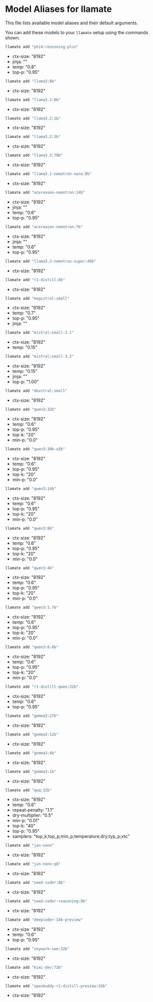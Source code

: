 # Model Aliases for llamate

This file lists available model aliases and their default arguments.

You can add these models to your `llamate` setup using the commands shown.

```bash
llamate add "phi4:reasoning-plus"
```
- ctx-size: "8192"
- jinja: ""
- temp: "0.8"
- top-p: "0.95"

```bash
llamate add "llama3:8b"
```
- ctx-size: "8192"

```bash
llamate add "llama3.1:8b"
```
- ctx-size: "8192"

```bash
llamate add "llama3.2:1b"
```
- ctx-size: "8192"

```bash
llamate add "llama3.2:3b"
```
- ctx-size: "8192"

```bash
llamate add "llama3.3:70b"
```
- ctx-size: "8192"

```bash
llamate add "llama3.1-nemotron-nano:8b"
```
- ctx-size: "8192"

```bash
llamate add "acereason-nemotron:14b"
```
- ctx-size: "8192"
- jinja: ""
- temp: "0.6"
- top-p: "0.95"

```bash
llamate add "acereason-nemotron:7b"
```
- ctx-size: "8192"
- jinja: ""
- temp: "0.6"
- top-p: "0.95"

```bash
llamate add "llama3.3-nemotron-super:49b"
```
- ctx-size: "8192"

```bash
llamate add "r1-distill:8b"
```
- ctx-size: "8192"

```bash
llamate add "magistral:small"
```
- ctx-size: "8192"
- temp: "0.7"
- top-p: "0.95"
- jinja: ""

```bash
llamate add "mistral:small-3.1"
```
- ctx-size: "8192"
- temp: "0.15"

```bash
llamate add "mistral:small-3.2"
```
- ctx-size: "8192"
- temp: "0.15"
- jinja: ""
- top-p: "1.00"

```bash
llamate add "devstral:small"
```
- ctx-size: "8192"

```bash
llamate add "qwen3:32b"
```
- ctx-size: "8192"
- temp: "0.6"
- top-p: "0.95"
- top-k: "20"
- min-p: "0.0"

```bash
llamate add "qwen3:30b-a3b"
```
- ctx-size: "8192"
- temp: "0.6"
- top-p: "0.95"
- top-k: "20"
- min-p: "0.0"

```bash
llamate add "qwen3:14b"
```
- ctx-size: "8192"
- temp: "0.6"
- top-p: "0.95"
- top-k: "20"
- min-p: "0.0"

```bash
llamate add "qwen3:8b"
```
- ctx-size: "8192"
- temp: "0.6"
- top-p: "0.95"
- top-k: "20"
- min-p: "0.0"

```bash
llamate add "qwen3:4b"
```
- ctx-size: "8192"
- temp: "0.6"
- top-p: "0.95"
- top-k: "20"
- min-p: "0.0"

```bash
llamate add "qwen3:1.7b"
```
- ctx-size: "8192"
- temp: "0.6"
- top-p: "0.95"
- top-k: "20"
- min-p: "0.0"

```bash
llamate add "qwen3:0.6b"
```
- ctx-size: "8192"
- temp: "0.6"
- top-p: "0.95"
- top-k: "20"
- min-p: "0.0"

```bash
llamate add "r1-distill-qwen:32b"
```
- ctx-size: "8192"
- temp: "0.6"
- top-p: "0.95"

```bash
llamate add "gemma3:27b"
```
- ctx-size: "8192"

```bash
llamate add "gemma3:12b"
```
- ctx-size: "8192"

```bash
llamate add "gemma3:4b"
```
- ctx-size: "8192"

```bash
llamate add "gemma3:1b"
```
- ctx-size: "8192"

```bash
llamate add "qwq:32b"
```
- ctx-size: "8192"
- temp: "0.6"
- repeat-penalty: "1.1"
- dry-multiplier: "0.5"
- min-p: "0.01"
- top-k: "40"
- top-p: "0.95"
- samplers: "top_k;top_p;min_p;temperature;dry;typ_p;xtc"

```bash
llamate add "jan-nano"
```
- ctx-size: "8192"

```bash
llamate add "jan-nano:q8"
```
- ctx-size: "8192"

```bash
llamate add "seed-coder:8b"
```
- ctx-size: "8192"

```bash
llamate add "seed-coder-reasoning:8b"
```
- ctx-size: "8192"

```bash
llamate add "deepcoder-14b-preview"
```
- ctx-size: "8192"
- temp: "0.6"
- top-p: "0.95"

```bash
llamate add "skywork-swe:32b"
```
- ctx-size: "8192"

```bash
llamate add "kimi-dev:72b"
```
- ctx-size: "8192"

```bash
llamate add "openbuddy-r1-distill-preview:32b"
```
- ctx-size: "8192"
